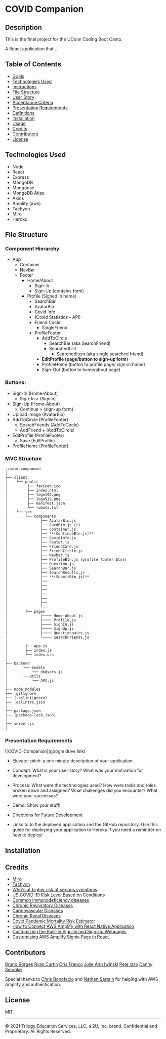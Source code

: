 # COVID Companion

## Description

This is the final project for the UConn Coding Boot Camp.

A React application that...

## Table of Contents

- [Goals](#goals)
- [Technologies Used](#technologies-used)
- [Instructions](#instructions)
- [File Structure ](#file-structure)
- [User Story](#user-story)
- [Acceptance Criteria](#acceptance-criteria)
- [Presentation Requirements](#presentation-requirements)
- [Definitions](#definitions)
- [Installation](#installation)
- [Usage](#usage)
- [Credits](#credits)
- [Contributors](#contributors)
- [License](#license)

## Technologies Used

- Node
- React
- Express
- MongoDB
- Mongoose
- MongoDB Atlas
- Axios
- Amplify (aws)
- Tachyon
- Miro
- Heroku

## File Structure

### Component Hierarchy

- App
  - Container
  - NavBar
  - Footer
    - Home/About
      - Sign-In
      - Sign-Up (contains form)
    - Profile (Signed in home)
      - SearchBar
      - AvatarBio
      - Covid Info
      - (Covid Statistics - API)
      - Friend Circle
        - SingleFriend
      - ProfileFooter
        - AddToCircle
          - SearchBar (aka SearchFriend)
          - SearchedList
            - SearchedItem (aka single searched friend)
        - **EditProfile (page/button to sign-up form)**
        - ProfileHome (button to profile page/ sign-in home)
        - Sign-Out (button to home/about page)

### Buttons:

- Sign-In (Home-About)
  - Sign-In > (SignIn)
- Sign-Up (Home-About)
  - Continue > (sign-up form)
- Upload Image (AvatarBio)
- AddToCircle (ProfileFooter)
  - SearchFriends (AddToCircle)
  - AddFriend + (AddToCircle)
- EditProfile (ProfileFooter)
  - Save (EditProfile)
- ProfileHome (ProfileFooter)

### MVC Structure

```
.covid-companion
|
├── client
|    └── public
|         ├── favicon.ico
|         ├── index.html
|         ├── logo192.png
|         ├── logo512.png
|         ├── manifest.json
|         └── robots.txt
|    └── src
|        └── components
|               ├── AvatarBio.js
|               ├── CardBtn.js (+)
|               ├── Container.js
|               ├── **(ContinueBtn.js)**
|               ├── CovidInfo.js
|               ├── Footer.js
|               ├── FriendCard.js
|               ├── FriendCircle.js
|               ├── Navbar.js
|               ├── ProfileBtn.js (profile footer btns)
|               ├── Question.js
|               ├── SearchBar.js
|               ├── SearchResults.js
|               ├── **(SubmitBtn.js)**
|               ├──
|               ├──
|               ├──
|               ├──
|               ├──
|               ├──
|               └──
│        └── pages
|               ├──── Home-About.js
|               ├──── Profile.js
|               ├──── SignIn.js
|               ├──── SignUp.js
|               ├──── Questionnaire.js
|               └──── SearchFriends.js
|
|        ├── App.js
|        ├── index.js
|        └── index.css
|
├── backend
|       └── models
│           └── dbUsers.js
|       └──utils
|           └── API.js
│
├── node_modules
├── .gitignore
├── (.eslintignore)
├── .eslintrc.json
|
├── package.json
├── (package-lock.json)
|
├── server.js
│

```

### Presentation Requirements

![COVID-Companion](google drive link)

- Elevator pitch: a one minute description of your application

- Concept: What is your user story? What was your motivation for development?

- Process: What were the technologies used? How were tasks and roles broken down and assigned? What challenges did you encounter? What were your successes?

- Demo: Show your stuff!

- Directions for Future Development

- Links to to the deployed application and the GitHub repository. Use this guide for deploying your application to Heroku if you need a reminder on how to deploy!

## Installation

## Credits

- [Miro]()
- [Tachyon](http://tachyons.io/components/)
- [Who's at higher risk of serious symptoms](https://www.mayoclinic.org/diseases-conditions/coronavirus/in-depth/coronavirus-who-is-at-risk/art-20483301)
- [US COVID-19 Risk Level Based on Conditions](https://www.npr.org/sections/health-shots/2020/04/01/824874977/underlying-health-disparities-could-mean-coronavirus-hits-some-communities-harde)
- [Common immunodeficiency diseases](https://www.google.com/search?q=common+immunodeficiency+diseases&rlz=1C5CHFA_enUS728US728&sxsrf=ALeKk02FGsMH2pKumokGimguNMjzBtUKtQ%3A1617756260267&ei=ZABtYI7lD6WKggejspDwBw&oq=immunocompromised+conditions+list&gs_lcp=Cgdnd3Mtd2l6EAEYBTIHCCMQsAMQJzIHCAAQRxCwAzIHCAAQRxCwAzIHCAAQRxCwAzIHCAAQRxCwAzIHCAAQRxCwAzIHCAAQRxCwAzIHCAAQRxCwAzIHCAAQRxCwAzIHCAAQsAMQQ1AAWABgjYoBaAFwAngAgAHhFIgB4RSSAQM5LTGYAQCqAQdnd3Mtd2l6yAEKwAEB&sclient=gws-wiz)
- [Chronic Respiratory Diseases](https://www.google.com/search?q=chronic+respiratory+diseases&rlz=1C5CHFA_enUS728US728&sxsrf=ALeKk038PWoPm9zdjnsDmriiMwOHRUmyOw%3A1617754745451&ei=efpsYNKBG8G9ggfKjo-4CA&oq=chronic+respiratory+diseases&gs_lcp=Cgdnd3Mtd2l6EAMyAggAMgIIADICCAAyAggAMgIIADICCAAyAggAMgIIADICCAA6BwgjELADECc6BwgAEEcQsAM6BwgAELADEEM6BwgAELEDEEM6BAgAEEM6BwgAEIcCEBRQgIQBWMeSAWDpmgFoA3ACeACAAc8KiAGNEJIBBzYuMi43LTGYAQCgAQGqAQdnd3Mtd2l6yAEKwAEB&sclient=gws-wiz&ved=0ahUKEwiSor6H7urvAhXBnuAKHUrHA4cQ4dUDCA0&uact=5)
- [Cardiovascular Diseases](https://www.google.com/search?q=cardiovascular+diseases&rlz=1C5CHFA_enUS728US728&oq=cardiovascular+diseases&aqs=chrome..69i57j0l2j0i20i263j0l3j0i20i263j0l2.3698j0j7&sourceid=chrome&ie=UTF-8)
- [Chronic Renal Diseases](https://www.google.com/search?q=chronic+renal+diseiases&rlz=1C5CHFA_enUS728US728&oq=chronic+renal+diseiases&aqs=chrome..69i57j0i13j0i10i22i30l2j0i5i10i13i30j0i5i13i30j0i8i10i13i30j0i8i13i30l3.3775j0j7&sourceid=chrome&ie=UTF-8)
- [Covid Pandemic Mortality Risk Estimator](https://www.economist.com/graphic-detail/covid-pandemic-mortality-risk-estimator)
- [How to Connect AWS Amplify with React Native Application](https://hackernoon.com/how-to-connect-aws-amplify-with-react-native-application-8t1p3twj)
- [Customizing the Built-in Sign-in and Sign-up Webpages](https://docs.aws.amazon.com/cognito/latest/developerguide/cognito-user-pools-app-ui-customization.html)
- [Customizing AWS Amplify Signin Page in React](https://medium.com/@kavyababu/customizing-aws-amplify-signin-page-in-react-94d95983d0c)

## Contributors

[Bruno Borges](https://github.com/BrunoBBorges)
[Ryan Curtin](https://github.com/rpc08002)
[Cris Franco](https://github.com/Cris-Franco)
[Julie Ann Iwinski](https://github.com/JulieAnnI)
[Pete Izzo](https://github.com/peter-izzo)
[Danny Smooke](https://github.com/dsmooke)

Special thanks to [Chris Bonafacio](https://github.com/chrisbonifacio) and [Nathan Sartain](https://github.com/NatePad) for helping with AWS Amplify and authentication.

## License

[MIT](MITLicense.txt)

---

© 2021 Trilogy Education Services, LLC, a 2U, Inc. brand. Confidential and Proprietary. All Rights Reserved.
